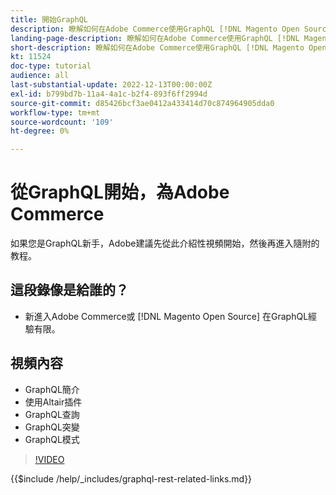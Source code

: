 ```yaml
---
title: 開始GraphQL
description: 瞭解如何在Adobe Commerce使用GraphQL [!DNL Magento Open Source]。 瞭解使用查詢、突變和架構的情況。
landing-page-description: 瞭解如何在Adobe Commerce使用GraphQL [!DNL Magento Open Source]。 瞭解使用查詢、突變和架構的情況。
short-description: 瞭解如何在Adobe Commerce使用GraphQL [!DNL Magento Open Source]。 瞭解使用查詢、突變和架構的情況。
kt: 11524
doc-type: tutorial
audience: all
last-substantial-update: 2022-12-13T00:00:00Z
exl-id: b799bd7b-11a4-4a1c-b2f4-893f6ff2994d
source-git-commit: d85426bcf3ae0412a433414d70c874964905dda0
workflow-type: tm+mt
source-wordcount: '109'
ht-degree: 0%

---
```


# 從GraphQL開始，為Adobe Commerce

如果您是GraphQL新手，Adobe建議先從此介紹性視頻開始，然後再進入隨附的教程。

## 這段錄像是給誰的？

* 新進入Adobe Commerce或 [!DNL Magento Open Source] 在GraphQL經驗有限。

## 視頻內容

* GraphQL簡介
* 使用Altair插件
* GraphQL查詢
* GraphQL突變
* GraphQL模式

>[!VIDEO](https://video.tv.adobe.com/v/3412302?quality=12&learn=on)

{{$include /help/_includes/graphql-rest-related-links.md}}
